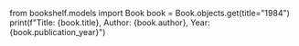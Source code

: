 from bookshelf.models import Book
book = Book.objects.get(title="1984")
print(f"Title: {book.title}, Author: {book.author}, Year: {book.publication_year}")
